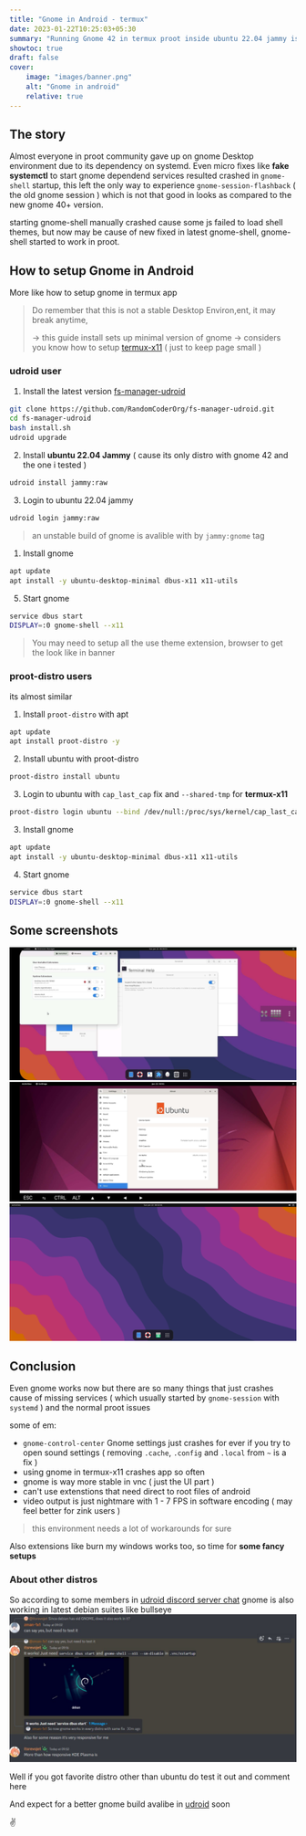 ```yaml
---
title: "Gnome in Android - termux"
date: 2023-01-22T10:25:03+05:30
summary: "Running Gnome 42 in termux proot inside ubuntu 22.04 jammy is possible now"
showtoc: true
draft: false
cover:
    image: "images/banner.png"
    alt: "Gnome in android"
    relative: true
---
```


## The story
Almost everyone in proot community gave up on gnome Desktop environment due to its dependency on systemd. Even micro fixes like **fake systemctl** to start gnome dependend services resulted crashed in `gnome-shell` startup, this left the only way to experience `gnome-session-flashback` ( the old gnome session ) which is not that good in looks as compared to the new gnome 40+ version.

starting gnome-shell manually crashed cause some js failed to load shell themes, but now may be cause of new fixed in latest gnome-shell, gnome-shell started to work in proot.

## How to setup Gnome in Android

More like how to setup gnome in termux app

> Do remember that this is not a stable Desktop Environ,ent, it may break anytime, 
> 
> -> this guide install sets up minimal version of gnome
> -> considers you know how to setup [termux-x11](https://github.com/termux/termux-x11) ( just to keep page small )

### **udroid** user

1. Install the latest version [fs-manager-udroid](https://github.com/RandomCoderOrg/fs-manager-udroid/tree/revamp-v2.5)

```bash
git clone https://github.com/RandomCoderOrg/fs-manager-udroid.git
cd fs-manager-udroid
bash install.sh
udroid upgrade
```

2. Install **ubuntu 22.04 Jammy** ( cause its only distro with gnome 42 and the one i tested )

```bash
udroid install jammy:raw
```

3. Login to ubuntu 22.04 jammy

```bash
udroid login jammy:raw
```
> an unstable build of gnome is avalible with by `jammy:gnome` tag

1. Install gnome

```bash
apt update
apt install -y ubuntu-desktop-minimal dbus-x11 x11-utils
```

5. Start gnome

```bash
service dbus start
DISPLAY=:0 gnome-shell --x11
```

> You may need to setup all the use theme extension,  browser to get the look like in banner


### **proot-distro** users

its almost similar

1. Install `proot-distro` with apt

```bash
apt update
apt install proot-distro -y
```

2. Install ubuntu with proot-distro

```bash
proot-distro install ubuntu
```

3. Login to ubuntu with `cap_last_cap` fix and `--shared-tmp` for **termux-x11**

```bash
proot-distro login ubuntu --bind /dev/null:/proc/sys/kernel/cap_last_cap --shared-tmp
```
3. Install gnome

```bash
apt update
apt install -y ubuntu-desktop-minimal dbus-x11 x11-utils
```

4. Start gnome

```bash
service dbus start
DISPLAY=:0 gnome-shell --x11
```

## Some screenshots

![Gnome running in vnc](images/vnc-sc.jpg)
![Gnome running in termux-x11](images/x11-sc.jpg)
![Direct screenshot](images/Clean_shot.png)

## Conclusion

Even gnome works now but there are so many things that just crashes cause of missing services ( which usually started by `gnome-session` with `systemd` ) and the normal proot issues

some of em:
- `gnome-control-center` Gnome settings just crashes for ever if you try to open sound settings ( removing `.cache`, `.config` and `.local` from `~` is a fix )
- using gnome in termux-x11 crashes app so often
- gnome is way more stable in vnc ( just  the UI part )
- can't use extenstions that need direct to root files of android
- video output is just nightmare with 1 - 7 FPS in software encoding ( may feel better for zink users )

> this environment needs a lot of workarounds for sure
>

Also extensions like burn my windows works too, so time for **some fancy setups**

### About other distros

So according to some members in [udroid discord server chat](https://discord.gg/AGqQCHuE6S) gnome is also working in latest debian suites like bullseye
![screenshot from udroid server](images/server-shot.jpg)


Well if you got favorite distro other than ubuntu do test it out and comment here

And expect for a better gnome build avalibe in [udroid](https://github.com/RandomCoderOrg/ubuntu-on-android) soon

✌️
